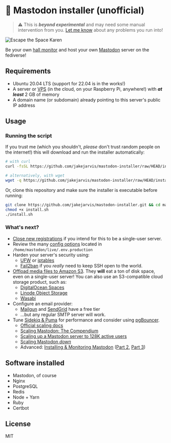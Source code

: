 # 🦣 Mastodon installer (unofficial)

> ⚠️ This is ***beyond experimental*** and may need some manual intervention from you. [Let me know](https://github.com/jakejarvis/mastodon-installer/issues) about any problems you run into!

![Escape the Space Karen](https://user-images.githubusercontent.com/1703673/202923190-95424152-3eb5-45ed-86e7-0ae0c89f917c.JPG)

Be your own [hall monitor](https://twitter.com/elonmusk/status/1594757734267764774) and host your own [Mastodon](https://joinmastodon.org/) server on the fediverse!

## Requirements

- Ubuntu 20.04 LTS (support for 22.04 is in the works!)
- A server or [VPS](https://github.com/joedicastro/vps-comparison) (in the cloud, on your Raspberry Pi, anywhere!) with ***at least*** 2 GB of memory
- A domain name (or subdomain) already pointing to this server's public IP address

## Usage

### Running the script

If you trust me (which you shouldn't, _please_ don't trust random people on the internet!) this will download and run the installer automatically:

```sh
# with curl
curl -fsSL https://github.com/jakejarvis/mastodon-installer/raw/HEAD/install.sh | bash

# alternatively, with wget
wget -q https://github.com/jakejarvis/mastodon-installer/raw/HEAD/install.sh -O- | bash
```

Or, clone this repository and make sure the installer is executable before running:

```sh
git clone https://github.com/jakejarvis/mastodon-installer.git && cd mastodon-installer
chmod +x install.sh
./install.sh
```

### What's next?

- [Close new registrations](https://discourse.joinmastodon.org/t/how-to-close-registrations/2629/2) if you intend for this to be a single-user server.
- Review the many [config options](https://docs.joinmastodon.org/admin/config/) located in `/home/mastodon/live/.env.production`
- Harden your server's security using:
  - [UFW](https://www.linode.com/docs/guides/configure-firewall-with-ufw/) or [iptables](https://docs.joinmastodon.org/admin/prerequisites/#install-a-firewall-and-only-allow-ssh-http-and-https-ports)
  - [Fail2ban](https://docs.joinmastodon.org/admin/prerequisites/#install-fail2ban-so-it-blocks-repeated-login-attempts) if you _really_ need to keep SSH open to the world.
- [Offload media files to Amazon S3](https://docs.joinmastodon.org/admin/optional/object-storage-proxy/). They **will** eat a ton of disk space, even on a single-user server! You can also use an S3-compatible cloud storage product, such as:
  - [DigitalOcean Spaces](https://www.digitalocean.com/products/spaces)
  - [Linode Object Storage](https://www.linode.com/products/object-storage/)
  - [Wasabi](https://wasabi.com/cloud-storage-pricing/)
- Configure an email provider:
  - [Mailgun](https://www.mailgun.com/products/send/smtp/free-smtp-service/) and [SendGrid](https://sendgrid.com/free/) have a free tier
  - ...but any regular SMTP server will work.
- Tune [Sidekiq & Puma](https://docs.joinmastodon.org/admin/scaling/#concurrency) for performance and consider using [pgBouncer](https://docs.joinmastodon.org/admin/scaling/#pgbouncer).
  - [Official scaling docs](https://docs.joinmastodon.org/admin/scaling/)
  - [Scaling Mastodon: The Compendium](https://hazelweakly.me/blog/scaling-mastodon/)
  - [Scaling up a Mastodon server to 128K active users](https://gist.github.com/Gargron/aa9341a49dc91d5a721019d9e0c9fd11)
  - [Scaling Mastodon _down_](https://gist.github.com/nolanlawson/fc027de03a7cc0b674dcdc655eb5f2cb)
  - Advanced: [Installing & Monitoring Mastodon](https://ipng.ch/s/articles/2022/11/20/mastodon-1.html) ([Part 2](https://ipng.ch/s/articles/2022/11/24/mastodon-2.html), [Part 3](https://ipng.ch/s/articles/2022/11/27/mastodon-3.html))

## Software installed

- Mastodon, of course
- Nginx
- PostgreSQL
- Redis
- Node + Yarn
- Ruby
- Certbot

## License

MIT

